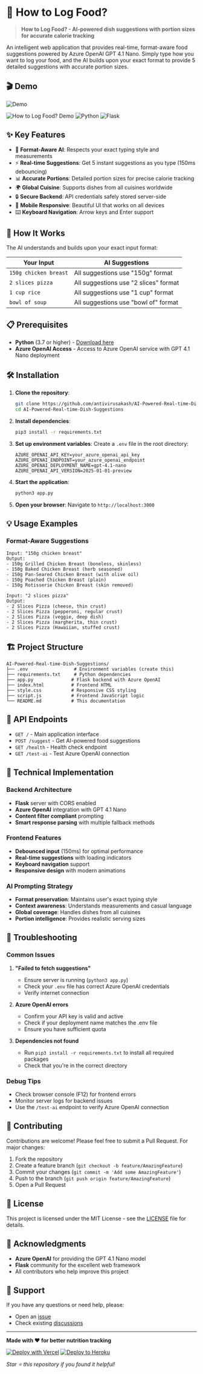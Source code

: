 # 🤖 How to Log Food?

> **How to Log Food? - AI-powered dish suggestions with portion sizes for accurate calorie tracking**

An intelligent web application that provides real-time, format-aware food suggestions powered by Azure OpenAI GPT 4.1 Nano. Simply type how you want to log your food, and the AI builds upon your exact format to provide 5 detailed suggestions with accurate portion sizes.

## 🎬 Demo

![Demo](demo-video.gif)

![How to Log Food? Demo](https://img.shields.io/badge/Azure-OpenAI%20GPT%204.1%20Nano-blue?style=for-the-badge&logo=microsoft-azure)
![Python](https://img.shields.io/badge/Python-3776AB?style=for-the-badge&logo=python&logoColor=white)
![Flask](https://img.shields.io/badge/Flask-000000?style=for-the-badge&logo=flask&logoColor=white)

## ✨ Key Features

- 🎯 **Format-Aware AI**: Respects your exact typing style and measurements
- ⚡ **Real-time Suggestions**: Get 5 instant suggestions as you type (150ms debouncing)
- 📊 **Accurate Portions**: Detailed portion sizes for precise calorie tracking
- 🌍 **Global Cuisine**: Supports dishes from all cuisines worldwide
- 🔒 **Secure Backend**: API credentials safely stored server-side
- 📱 **Mobile Responsive**: Beautiful UI that works on all devices
- ⌨️ **Keyboard Navigation**: Arrow keys and Enter support

## 🚀 How It Works

The AI understands and builds upon your exact input format:

| **Your Input** | **AI Suggestions** |
|---|---|
| `150g chicken breast` | All suggestions use "150g" format |
| `2 slices pizza` | All suggestions use "2 slices" format |
| `1 cup rice` | All suggestions use "1 cup" format |
| `bowl of soup` | All suggestions use "bowl of" format |

## 📋 Prerequisites

- **Python** (3.7 or higher) - [Download here](https://python.org/)
- **Azure OpenAI Access** - Access to Azure OpenAI service with GPT 4.1 Nano deployment

## 🛠️ Installation

1. **Clone the repository**:
   ```bash
   git clone https://github.com/antivirusakash/AI-Powered-Real-time-Dish-Suggestions.git
   cd AI-Powered-Real-time-Dish-Suggestions
   ```

2. **Install dependencies**:
   ```bash
   pip3 install -r requirements.txt
   ```

3. **Set up environment variables**:
   Create a `.env` file in the root directory:
   ```env
   AZURE_OPENAI_API_KEY=your_azure_openai_api_key
   AZURE_OPENAI_ENDPOINT=your_azure_openai_endpoint
   AZURE_OPENAI_DEPLOYMENT_NAME=gpt-4.1-nano
   AZURE_OPENAI_API_VERSION=2025-01-01-preview
   ```

4. **Start the application**:
   ```bash
   python3 app.py
   ```

5. **Open your browser**:
   Navigate to `http://localhost:3000`

## 💡 Usage Examples

### Format-Aware Suggestions

```
Input: "150g chicken breast"
Output:
- 150g Grilled Chicken Breast (boneless, skinless)
- 150g Baked Chicken Breast (herb seasoned)
- 150g Pan-Seared Chicken Breast (with olive oil)
- 150g Poached Chicken Breast (plain)
- 150g Rotisserie Chicken Breast (skin removed)
```

```
Input: "2 slices pizza"
Output:
- 2 Slices Pizza (cheese, thin crust)
- 2 Slices Pizza (pepperoni, regular crust)
- 2 Slices Pizza (veggie, deep dish)
- 2 Slices Pizza (margherita, thin crust)
- 2 Slices Pizza (Hawaiian, stuffed crust)
```

## 🏗️ Project Structure

```
AI-Powered-Real-time-Dish-Suggestions/
├── .env                 # Environment variables (create this)
├── requirements.txt     # Python dependencies
├── app.py              # Flask backend with Azure OpenAI
├── index.html          # Frontend HTML
├── style.css           # Responsive CSS styling
├── script.js           # Frontend JavaScript logic
└── README.md           # This documentation
```

## 🔧 API Endpoints

- `GET /` - Main application interface
- `POST /suggest` - Get AI-powered food suggestions
- `GET /health` - Health check endpoint
- `GET /test-ai` - Test Azure OpenAI connection

## 🎨 Technical Implementation

### Backend Architecture
- **Flask** server with CORS enabled
- **Azure OpenAI** integration with GPT 4.1 Nano
- **Content filter compliant** prompting
- **Smart response parsing** with multiple fallback methods

### Frontend Features
- **Debounced input** (150ms) for optimal performance
- **Real-time suggestions** with loading indicators
- **Keyboard navigation** support
- **Responsive design** with modern animations

### AI Prompting Strategy
- **Format preservation**: Maintains user's exact typing style
- **Context awareness**: Understands measurements and casual language
- **Global coverage**: Handles dishes from all cuisines
- **Portion intelligence**: Provides realistic serving sizes

## 🚨 Troubleshooting

### Common Issues

1. **"Failed to fetch suggestions"**
   - Ensure server is running (`python3 app.py`)
   - Check your `.env` file has correct Azure OpenAI credentials
   - Verify internet connection

2. **Azure OpenAI errors**
   - Confirm your API key is valid and active
   - Check if your deployment name matches the .env file
   - Ensure you have sufficient quota

3. **Dependencies not found**
   - Run `pip3 install -r requirements.txt` to install all required packages
   - Check that you're in the correct directory

### Debug Tips
- Check browser console (F12) for frontend errors
- Monitor server logs for backend issues
- Use the `/test-ai` endpoint to verify Azure OpenAI connection

## 🌟 Contributing

Contributions are welcome! Please feel free to submit a Pull Request. For major changes:

1. Fork the repository
2. Create a feature branch (`git checkout -b feature/AmazingFeature`)
3. Commit your changes (`git commit -m 'Add some AmazingFeature'`)
4. Push to the branch (`git push origin feature/AmazingFeature`)
5. Open a Pull Request

## 📄 License

This project is licensed under the MIT License - see the [LICENSE](LICENSE) file for details.

## 🙏 Acknowledgments

- **Azure OpenAI** for providing the GPT 4.1 Nano model
- **Flask** community for the excellent web framework
- All contributors who help improve this project

## 📧 Support

If you have any questions or need help, please:
- Open an [issue](https://github.com/antivirusakash/AI-Powered-Real-time-Dish-Suggestions/issues)
- Check existing [discussions](https://github.com/antivirusakash/AI-Powered-Real-time-Dish-Suggestions/discussions)

---

**Made with ❤️ for better nutrition tracking**

[![Deploy with Vercel](https://vercel.com/button)](https://vercel.com/new/clone?repository-url=https://github.com/antivirusakash/AI-Powered-Real-time-Dish-Suggestions)
[![Deploy to Heroku](https://www.herokucdn.com/deploy/button.svg)](https://heroku.com/deploy?template=https://github.com/antivirusakash/AI-Powered-Real-time-Dish-Suggestions)

*Star ⭐ this repository if you found it helpful!* 